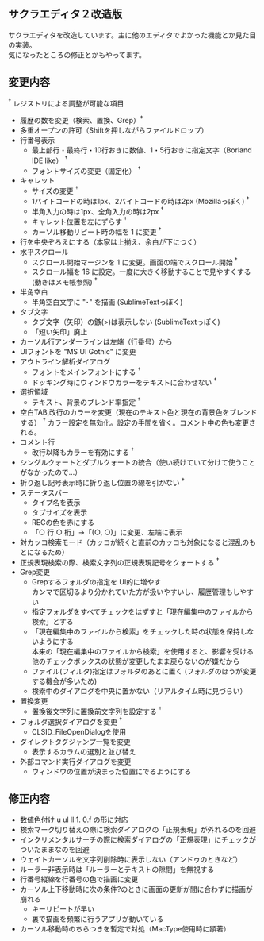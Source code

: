 ## サクラエディタ２改造版
サクラエディタを改造しています。主に他のエディタでよかった機能とか見た目の実装。<br>
気になったところの修正とかもやってます。<br>

## 変更内容
<sup>†</sup> レジストリによる調整が可能な項目
* 履歴の数を変更（検索、置換、Grep）<sup>†</sup>
* 多重オープンの許可（Shiftを押しながらファイルドロップ）
* 行番号表示
  - 最上部行・最終行・10行おきに数値、1・5行おきに指定文字（Borland IDE like） <sup>†</sup>
  - フォントサイズの変更（固定化） <sup>†</sup>
* キャレット
  - サイズの変更 <sup>†</sup>
  - 1バイトコードの時は1px、2バイトコードの時は2px (Mozillaっぽく) <sup>†</sup>
  - 半角入力の時は1px、全角入力の時は2px <sup>†</sup>
  - キャレット位置を左にずらす <sup>†</sup>
  - カーソル移動リピート時の幅を 1 に変更 <sup>†</sup>
* 行を中央ぞろえにする（本家は上揃え、余白が下につく）
* 水平スクロール
  - スクロール開始マージンを 1 に変更。画面の端でスクロール開始 <sup>†</sup>
  - スクロール幅を 16 に設定。一度に大きく移動することで見やすくする (動きはメモ帳参照) <sup>†</sup>
* 半角空白
  - 半角空白文字に "･" を描画 (SublimeTextっぽく)
* タブ文字
  - タブ文字（矢印）の鏃(>)は表示しない (SublimeTextっぽく)
  - 「短い矢印」廃止
* カーソル行アンダーラインは左端（行番号）から
* UIフォントを "MS UI Gothic" に変更
* アウトライン解析ダイアログ
  - フォントをメインフォントにする <sup>†</sup>
  - ドッキング時にウィンドウカラーをテキストに合わせない <sup>†</sup>
* 選択領域
  - テキスト、背景のブレンド率指定 <sup>†</sup>
* 空白TAB,改行のカラーを変更（現在のテキスト色と現在の背景色をブレンドする） <sup>†</sup>
  カラー設定を無効化。設定の手間を省く。コメント中の色も変更される。
* コメント行
  - 改行以降もカラーを有効にする <sup>†</sup>
* シングルクォートとダブルクォートの統合（使い続けていて分けて使うことがなかったので…）
* 折り返し記号表示時に折り返し位置の線を引かない <sup>†</sup>
* ステータスバー
  - タイプ名を表示  
  - タブサイズを表示  
  - RECの色を赤にする  
  - 「○ 行 ○ 桁」→「(○, ○)」に変更、左端に表示  
* 対カッコ検索モード（カッコが続くと直前のカッコも対象になると混乱のもとになるため）
* 正規表現検索の際、検索文字列の正規表現記号をクォートする <sup>†</sup>
* Grep変更
  - Grepするフォルダの指定を UI的に増やす<br>
    カンマで区切るより分かれていた方が扱いやすいし、履歴管理もしやすい
  - 指定フォルダをすべてチェックをはずすと「現在編集中のファイルから検索」とする
  - 「現在編集中のファイルから検索」をチェックした時の状態を保持しないようにする<br>
    本来の「現在編集中のファイルから検索」を使用すると、影響を受ける他のチェックボックスの状態が変更したまま戻らないのが嫌だから
  - ファイル(フィルタ)指定はフォルダのあとに置く (フォルダのほうが変更する機会が多いため)  
  - 検索中のダイアログを中央に置かない（リアルタイム時に見づらい）
* 置換変更
  - 置換後文字列に置換前文字列を設定する <sup>†</sup>
* フォルダ選択ダイアログを変更 <sup>†</sup>
  - CLSID_FileOpenDialogを使用 
* ダイレクトタグジャンプ一覧を変更
  - 表示するカラムの選別と並び替え  
* 外部コマンド実行ダイアログを変更
  - ウィンドウの位置が決まった位置にでるようにする

## 修正内容
* 数値色付け u ul ll 1. 0.f の形に対応
* 検索マーク切り替えの際に検索ダイアログの「正規表現」が外れるのを回避
* インクリメンタルサーチの際に検索ダイアログの「正規表現」にチェックがついたままなのを回避
* ウェイトカーソルを文字列削除時に表示しない（アンドゥのときなど）
* ルーラー非表示時は「ルーラーとテキストの隙間」を無視する
* 行番号縦線を行番号の色で描画に変更
* カーソル上下移動時に次の条件?のときに画面の更新が間に合わずに描画が崩れる
  - キーリピートが早い  
  - 裏で描画を頻繁に行うアプリが動いている
* カーソル移動時のちらつきを暫定で対処（MacType使用時に顕著）
